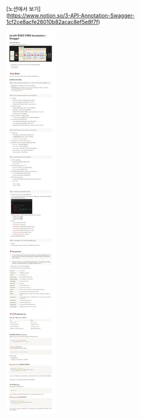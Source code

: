 [노션에서 보기]  
(https://www.notion.so/3-API-Annotation-Swagger-1cf2ce8acfe28010b82acac8ef5e8f7f)

![3주차 요약](./week03-summary.png)
